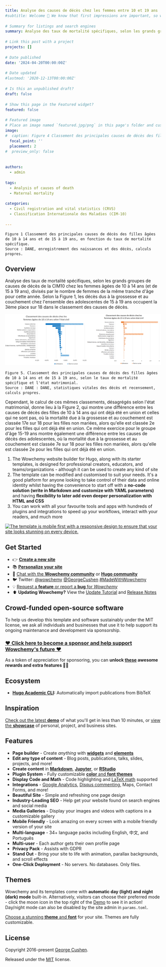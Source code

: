 ```yaml
---
title: Analyse des causes de décès chez les femmes entre 10 et 19 ans
#subtitle: Welcome 👋 We know that first impressions are important, so we've populated your new site with some initial content to help you get familiar with everything in no time.

# Summary for listings and search engines
summary: Analyse des taux de mortalité spécifiques, selon les grands groupes de causes de décès de la CIM10 chez les femmes âgées de 10 à 14 ans (et de 15 à 19 ans), divisés par le nombre de femmes de la même tranche d'âge pour cette année.

# Link this post with a project
projects: []

# Date published
date: '2024-04-20T00:00:00Z'

# Date updated
#lastmod: '2020-12-13T00:00:00Z'

# Is this an unpublished draft?
draft: false

# Show this page in the Featured widget?
featured: false

# Featured image
# Place an image named `featured.jpg/png` in this page's folder and customize its options here.
image:
#  caption: Figure 4 Classement des principales causes de décès des filles âgées de 10 à 14 ans et de 15 à 19 ans, en fonction du taux de mortalité spécifique.
  focal_point: ''
  placement: 2
#  preview_only: false


authors:
  - admin

tags:
  - Analysis of causes of death
  - Maternal mortality
  
categories:
  - Civil registration and vital statistics (CRVS)
  - Classification Internationale des Maladies (CIM-10)

---
```


```
Figure 1 Classement des principales causes de décès des filles âgées de 10 à 14 ans et de 15 à 19 ans, en fonction du taux de mortalité spécifique.
Source : DANE, enregistrement des naissances et des décès, calculs propres.

```

## Overview
Analyse des taux de mortalité spécifiques, selon les grands groupes de causes de décès de la CIM10 chez les femmes âgées de 10 à 14 ans (et de 15 à 19 ans), divisés par le nombre de femmes de la même tranche d'âge pour cette année. Selon la Figure 1, les décès dus à la grossesse et au couchement chez l'ensemble des adolescentes de 15 à 19 ans occupent la 3ème place sur 18 dans le classement des causes de décès. 

![png](output_1_0.png) 
```
Figure 5. Classement des principales causes de décès des filles âgées de 10 à 14 ans et de 15 à 19 ans, selon le taux de mortalité spécifique et l'état matrimonial.
Source : DANE : DANE, statistiques vitales des décès et recensement, calculs propres.
```

Cependant, le calcul de ces mêmes classements, désagrégés selon l'état matrimonial, donne lieu à la Figure 2, qui montre une différence entre les causes de décès des filles de 10 à 14 ans qui ont déjà été en union et celles qui ne sont pas, où la mortalité due à la grossesse et au couchement est classée 17e sur 18 pour les filles non mariées, alors qu'elle est classée 2e pour les filles qui ont déjà été en union. Ce même exercice pour le groupe d'âge 15-19 ans montre également une différence entre les causes de décès des adolescentes, où la mortalité due à la grossesse et au couchement est classée 7e sur 18 pour les filles non mariées, alors qu'elle est classée 2e pour les filles qui ont déjà été en union.

1. The Wowchemy website builder for Hugo, along with its starter templates, is designed for professional creators, educators, and teams/organizations - although it can be used to create any kind of site
2. The template can be modified and customised to suit your needs. It's a good platform for anyone looking to take control of their data and online identity whilst having the convenience to start off with a **no-code solution (write in Markdown and customize with YAML parameters)** and having **flexibility to later add even deeper personalization with HTML and CSS**
3. You can work with all your favourite tools and apps with hundreds of plugins and integrations to speed up your workflows, interact with your readers, and much more

[![The template is mobile first with a responsive design to ensure that your site looks stunning on every device.](https://raw.githubusercontent.com/wowchemy/wowchemy-hugo-modules/main/starters/academic/preview.png)](https://hugoblox.com)

## Get Started

- 👉 [**Create a new site**](https://hugoblox.com/templates/)
- 📚 [**Personalize your site**](https://docs.hugoblox.com/)
- 💬 [Chat with the **Wowchemy community**](https://discord.gg/z8wNYzb) or [**Hugo community**](https://discourse.gohugo.io)
- 🐦 Twitter: [@wowchemy](https://twitter.com/wowchemy) [@GeorgeCushen](https://twitter.com/GeorgeCushen) [#MadeWithWowchemy](https://twitter.com/search?q=%23MadeWithWowchemy&src=typed_query)
- 💡 [Request a **feature** or report a **bug** for _Wowchemy_](https://github.com/HugoBlox/hugo-blox-builder/issues)
- ⬆️ **Updating Wowchemy?** View the [Update Tutorial](https://docs.hugoblox.com/hugo-tutorials/update/) and [Release Notes](https://hugoblox.com/updates/)

## Crowd-funded open-source software

To help us develop this template and software sustainably under the MIT license, we ask all individuals and businesses that use it to help support its ongoing maintenance and development via sponsorship.

### [❤️ Click here to become a sponsor and help support Wowchemy's future ❤️](https://hugoblox.com/sponsor/)

As a token of appreciation for sponsoring, you can **unlock [these](https://hugoblox.com/sponsor/) awesome rewards and extra features 🦄✨**

## Ecosystem

- **[Hugo Academic CLI](https://github.com/GetRD/academic-file-converter):** Automatically import publications from BibTeX

## Inspiration

[Check out the latest **demo**](https://academic-demo.netlify.com/) of what you'll get in less than 10 minutes, or [view the **showcase**](https://hugoblox.com/user-stories/) of personal, project, and business sites.

## Features

- **Page builder** - Create _anything_ with [**widgets**](https://docs.hugoblox.com/page-builder/) and [**elements**](https://docs.hugoblox.com/content/writing-markdown-latex/)
- **Edit any type of content** - Blog posts, publications, talks, slides, projects, and more!
- **Create content** in [**Markdown**](https://docs.hugoblox.com/content/writing-markdown-latex/), [**Jupyter**](https://docs.hugoblox.com/import/jupyter/), or [**RStudio**](https://docs.hugoblox.com/install-locally/)
- **Plugin System** - Fully customizable [**color** and **font themes**](https://docs.hugoblox.com/customization/)
- **Display Code and Math** - Code highlighting and [LaTeX math](https://en.wikibooks.org/wiki/LaTeX/Mathematics) supported
- **Integrations** - [Google Analytics](https://analytics.google.com), [Disqus commenting](https://disqus.com), Maps, Contact Forms, and more!
- **Beautiful Site** - Simple and refreshing one page design
- **Industry-Leading SEO** - Help get your website found on search engines and social media
- **Media Galleries** - Display your images and videos with captions in a customizable gallery
- **Mobile Friendly** - Look amazing on every screen with a mobile friendly version of your site
- **Multi-language** - 34+ language packs including English, 中文, and Português
- **Multi-user** - Each author gets their own profile page
- **Privacy Pack** - Assists with GDPR
- **Stand Out** - Bring your site to life with animation, parallax backgrounds, and scroll effects
- **One-Click Deployment** - No servers. No databases. Only files.

## Themes

Wowchemy and its templates come with **automatic day (light) and night (dark) mode** built-in. Alternatively, visitors can choose their preferred mode - click the moon icon in the top right of the [Demo](https://academic-demo.netlify.com/) to see it in action! Day/night mode can also be disabled by the site admin in `params.toml`.

[Choose a stunning **theme** and **font**](https://docs.hugoblox.com/customization) for your site. Themes are fully customizable.

## License

Copyright 2016-present [George Cushen](https://georgecushen.com).

Released under the [MIT](https://github.com/HugoBlox/hugo-blox-builder/blob/master/LICENSE.md) license.
